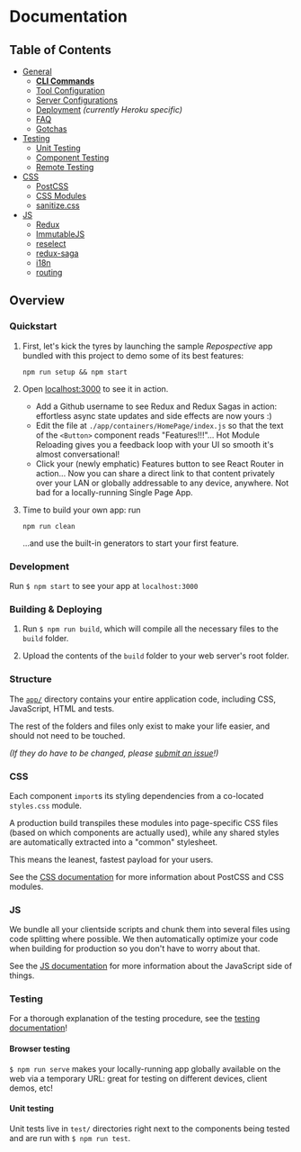 # Documentation

## Table of Contents

- [General](general)
  - [**CLI Commands**](commands.md)
  - [Tool Configuration](files.md)
  - [Server Configurations](server-configs.md)
  - [Deployment](deployment.md) *(currently Heroku specific)*
  - [FAQ](faq.md)
  - [Gotchas](gotchas.md)
- [Testing](testing)
  - [Unit Testing](testing/unit-testing.md)
  - [Component Testing](testing/component-testing.md)
  - [Remote Testing](testing/remote-testing.md)
- [CSS](css)
  - [PostCSS](css/postcss.md)
  - [CSS Modules](css/css-modules.md)
  - [sanitize.css](css/sanitize.md)
- [JS](js)
  - [Redux](js/redux.md)
  - [ImmutableJS](js/immutablejs.md)
  - [reselect](js/reselect.md)
  - [redux-saga](js/redux-saga.md)
  - [i18n](js/i18n.md)
  - [routing](js/routing.md)

## Overview

### Quickstart

1. First, let's kick the tyres by launching the sample _Repospective_ app
   bundled with this project to demo some of its best features:

    ```Shell
    npm run setup && npm start
    ```

1. Open [localhost:3000](http://localhost:3000) to see it in action.

    - Add a Github username to see Redux and Redux Sagas in action: effortless
      async state updates and side effects are now yours :)
    - Edit the file at `./app/containers/HomePage/index.js` so that the text of
      the `<Button>` component reads "Features!!!"... Hot Module Reloading gives
      you a feedback loop with your UI so smooth it's almost conversational!
    - Click your (newly emphatic) Features button to see React Router in action...
      Now you can share a direct link to that content privately over your LAN or
      globally addressable to any device, anywhere. Not bad for a locally-running
      Single Page App.

1. Time to build your own app: run

    ```shell
    npm run clean
    ```

    ...and use the built-in generators to start your first feature.

### Development

Run `$ npm start` to see your app at `localhost:3000`

### Building & Deploying

1. Run `$ npm run build`, which will compile all the necessary files to the
`build` folder.

2. Upload the contents of the `build` folder to your web server's root folder.

### Structure

The [`app/`](app) directory contains your entire application code, including CSS,
JavaScript, HTML and tests.

The rest of the folders and files only exist to make your life easier, and
should not need to be touched.

*(If they do have to be changed, please [submit an issue](https://github.com/mxstbr/react-boilerplate/issues)!)*

### CSS

Each component `import`s its styling dependencies from a co-located `styles.css`
module.

A production build transpiles these modules into page-specific CSS files (based
on which components are actually used), while any shared styles are automatically
extracted into a "common" stylesheet.

This means the leanest, fastest payload for your users.

See the [CSS documentation](./css/README.md) for more information about PostCSS
and CSS modules.

### JS

We bundle all your clientside scripts and chunk them into several files using
code splitting where possible. We then automatically optimize your code when
building for production so you don't have to worry about that.

See the [JS documentation](./js/README.md) for more information about the
JavaScript side of things.

### Testing

For a thorough explanation of the testing procedure, see the
[testing documentation](./testing/README.md)!

#### Browser testing

`$ npm run serve` makes your locally-running app globally available on the web
via a temporary URL: great for testing on different devices, client demos, etc!

#### Unit testing

Unit tests live in `test/` directories right next to the components being tested
and are run with `$ npm run test`.

